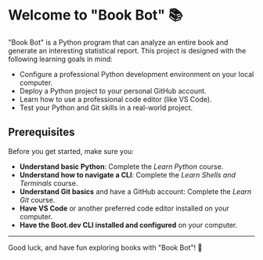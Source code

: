 # Welcome to "Book Bot" 📚

"Book Bot" is a Python program that can analyze an entire book and generate an interesting statistical report. This project is designed with the following learning goals in mind:

- Configure a professional Python development environment on your local computer.
- Deploy a Python project to your personal GitHub account.
- Learn how to use a professional code editor (like VS Code).
- Test your Python and Git skills in a real-world project.

## Prerequisites

Before you get started, make sure you:

- **Understand basic Python**: Complete the *Learn Python* course.
- **Understand how to navigate a CLI**: Complete the *Learn Shells and Terminals* course.
- **Understand Git basics** and have a GitHub account: Complete the *Learn Git* course.
- **Have VS Code** or another preferred code editor installed on your computer.
- **Have the Boot.dev CLI installed and configured** on your computer.

---

Good luck, and have fun exploring books with "Book Bot"! 🚀
